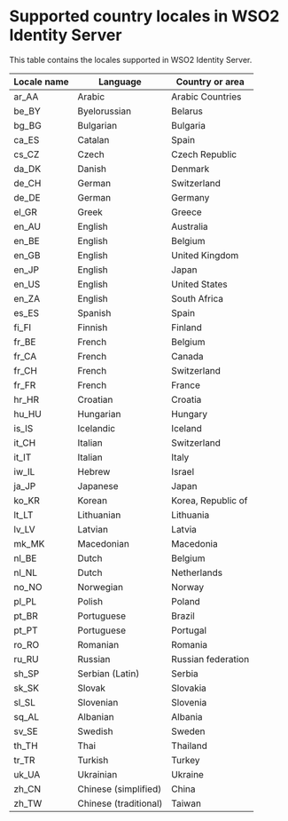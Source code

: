 # Supported country locales in WSO2 Identity Server

This table contains the locales supported in WSO2 Identity Server.

|Locale name | Language | Country or area   |
|------------|----------|-------------------|
|ar_AA  | Arabic        | Arabic Countries  |
|be_BY  | Byelorussian  | Belarus           |
|bg_BG  | Bulgarian     | Bulgaria          |
|ca_ES  | Catalan       | Spain             |
|cs_CZ  | Czech         | Czech Republic    |
|da_DK  | Danish        | Denmark           |
|de_CH  | German        | Switzerland       |
|de_DE  | German        | Germany           |
|el_GR  | Greek         | Greece            |
|en_AU  | English       | Australia         |
|en_BE  | English       | Belgium           |
|en_GB  | English       | United Kingdom    |
|en_JP  | English	    | Japan             |
|en_US  | English	    | United States     |
|en_ZA  | English	    | South Africa      |
|es_ES  | Spanish	    | Spain             |
|fi_FI  | Finnish	    | Finland           |
|fr_BE  | French	    | Belgium           |
|fr_CA  | French	    | Canada            |
|fr_CH  | French	    | Switzerland       |
|fr_FR  | French	    | France            |
|hr_HR  | Croatian	    | Croatia           |
|hu_HU  | Hungarian	    | Hungary           |
|is_IS  | Icelandic	    | Iceland           |
|it_CH  | Italian	    | Switzerland       |
|it_IT  | Italian	    | Italy             |
|iw_IL  | Hebrew	    | Israel            |
|ja_JP  | Japanese	    | Japan             |
|ko_KR  | Korean	    | Korea, Republic of|
|lt_LT  | Lithuanian    | Lithuania         |
|lv_LV  | Latvian	    | Latvia            |
|mk_MK  | Macedonian	| Macedonia         |
|nl_BE  | Dutch	        | Belgium           |
|nl_NL  | Dutch	        | Netherlands       |
|no_NO  | Norwegian	    | Norway            |
|pl_PL  | Polish	    | Poland            |
|pt_BR  | Portuguese	| Brazil            |
|pt_PT  | Portuguese	| Portugal          |
|ro_RO  | Romanian	    | Romania           |
|ru_RU  | Russian	    | Russian federation|
|sh_SP  | Serbian (Latin)   | Serbia        |
|sk_SK  | Slovak	    | Slovakia          |
|sl_SL  | Slovenian	    | Slovenia          |
|sq_AL  | Albanian	    | Albania           |
|sv_SE  | Swedish	    | Sweden            |
|th_TH  | Thai	        | Thailand          |
|tr_TR  | Turkish	    | Turkey            |
|uk_UA  | Ukrainian     | Ukraine           |
|zh_CN  | Chinese (simplified)  | China     |
|zh_TW  | Chinese (traditional) | Taiwan    |
